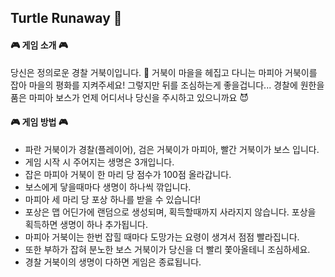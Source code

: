 ## Turtle Runaway :turtle:

#### :video_game: 게임 소개 :video_game: 
당신은 정의로운 경찰 거북이입니다. :police_car:
거북이 마을을 헤집고 다니는 마피아 거북이를 잡아 마을의 평화를 지켜주세요!
그렇지만 뒤를 조심하는게 좋을겁니다...
경찰에 원한을 품은 마피아 보스가 언제 어디서나 당신을 주시하고 있으니까요 :smiling_imp:


#### :video_game: 게임 방법 :video_game:
- 파란 거북이가 경찰(플레이어), 검은 거북이가 마피아,  빨간 거북이가 보스 입니다.
- 게임 시작 시 주어지는 생명은 3개입니다.
- 잡은 마피아 거북이 한 마리 당  점수가 100점 올라갑니다.
- 보스에게 닿을때마다 생명이 하나씩 깎입니다.
- 마피아 세 마리 당 포상 하나를 받을 수 있습니다!
- 포상은 맵 어딘가에 랜덤으로 생성되며, 획득할때까지 사라지지 않습니다.
  포상을 획득하면 생명이 하나 추가됩니다.
- 마피아 거북이는 한번 잡힐 때마다 도망가는 요령이 생겨서 점점 빨라집니다.
- 또한 부하가 잡혀 분노한 보스 거북이가 당신을 더 빨리 쫓아올테니 조심하세요.
- 경찰 거북이의 생명이 다하면 게임은 종료됩니다. 
